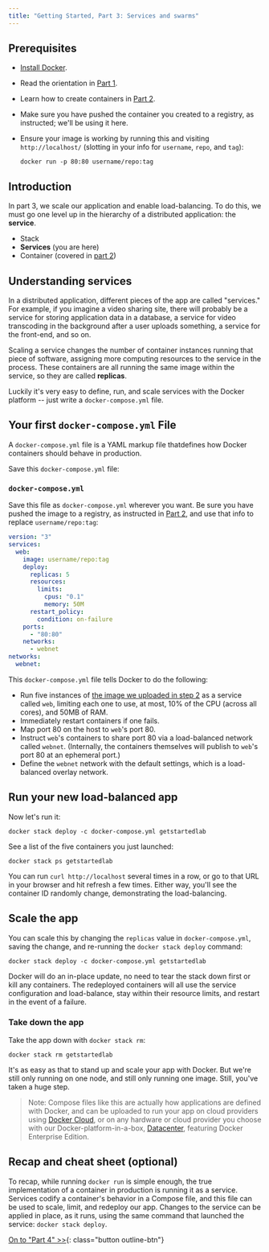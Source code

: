 ```yaml
---
title: "Getting Started, Part 3: Services and swarms"
---
```


## Prerequisites

- [Install Docker](/engine/installation/).
- Read the orientation in [Part 1](index.md).
- Learn how to create containers in [Part 2](part2.md).
- Make sure you have pushed the container you created to a registry, as
  instructed; we'll be using it here.
- Ensure your image is working by
  running this and visiting `http://localhost/` (slotting in your info for
  `username`, `repo`, and `tag`):

  ```
  docker run -p 80:80 username/repo:tag
  ```

## Introduction

In part 3, we scale our application and enable load-balancing. To do this, we
must go one level up in the hierarchy of a distributed application: the
**service**.

- Stack
- **Services** (you are here)
- Container (covered in [part 2](part2.md))

## Understanding services

In a distributed application, different pieces of the app are called
"services." For example, if you imagine a video sharing site, there will
probably be a service for storing application data in a database, a service
for video transcoding in the background after a user uploads something, a
service for the front-end, and so on.

Scaling a service changes the number of container instances running that piece
of software, assigning more computing resources to the service in the process.
These containers are all running the same image within the service, so they are
called **replicas**.

Luckily it's very easy to define, run, and scale services with the Docker
platform -- just write a `docker-compose.yml` file.

## Your first `docker-compose.yml` File

A `docker-compose.yml` file is a YAML markup file thatdefines how Docker
containers should behave in production.

Save this `docker-compose.yml` file:

### `docker-compose.yml`

Save this file as `docker-compose.yml` wherever you want. Be sure you have
pushed the image to a registry, as instructed in [Part 2](part2.md), and use
that info to replace `username/repo:tag`:

```yaml
version: "3"
services:
  web:
    image: username/repo:tag
    deploy:
      replicas: 5
      resources:
        limits:
          cpus: "0.1"
          memory: 50M
      restart_policy:
        condition: on-failure
    ports:
      - "80:80"
    networks:
      - webnet
networks:
  webnet:
```

This `docker-compose.yml` file tells Docker to do the following:

- Run five instances of [the image we uploaded in step 2](part2.md) as a service
  called `web`, limiting each one to use, at most, 10% of the CPU (across all
  cores), and 50MB of RAM.
- Immediately restart containers if one fails.
- Map port 80 on the host to `web`'s port 80.
- Instruct `web`'s containers to share port 80 via a load-balanced network
  called `webnet`. (Internally, the containers themselves will publish to
  `web`'s port 80 at an ephemeral port.)
- Define the `webnet` network with the default settings, which is a
  load-balanced overlay network.

## Run your new load-balanced app

Now let's run it:

```
docker stack deploy -c docker-compose.yml getstartedlab
```

See a list of the five containers you just launched:

```
docker stack ps getstartedlab
```

You can run `curl http://localhost` several times in a row, or go to that URL
in your browser and hit refresh a few times. Either way, you'll see the
container ID randomly change, demonstrating the load-balancing.

## Scale the app

You can scale this by changing the `replicas` value in `docker-compose.yml`,
saving the change, and re-running the `docker stack deploy` command:

```
docker stack deploy -c docker-compose.yml getstartedlab
```

Docker will do an in-place update, no need to tear the stack down first or kill
any containers. The redeployed containers will all use the service configuration
and load-balance, stay within their resource limits, and restart in the event of
a failure.

### Take down the app

Take the app down with `docker stack rm`:

```
docker stack rm getstartedlab
```

It's as easy as that to stand up and scale your app with Docker. But we're still
only running on one node, and still only running one image. Still, you've taken
a huge step.

> Note: Compose files like this are actually how applications are defined with
Docker, and can be uploaded to run your app on cloud providers using [Docker
Cloud](/docker-cloud/), or on any hardware or cloud provider you choose with our
Docker-platform-in-a-box, [Datacenter](/datacenter/), featuring Docker
Enterprise Edition.

## Recap and cheat sheet (optional)

To recap, while running `docker run` is simple enough, the true implementation
of a container in production is running it as a service. Services codify a
container's behavior in a Compose file, and this file can be used to scale,
limit, and redeploy our app. Changes to the service can be applied in place, as
it runs, using the same command that launched the service:
`docker stack deploy`.

[On to "Part 4" >>](part4.md){: class="button outline-btn"}
